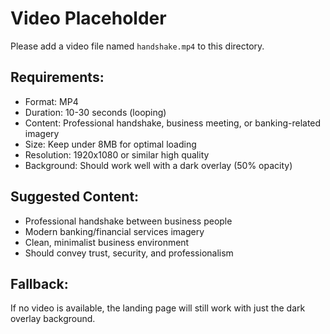 # Video Placeholder

Please add a video file named `handshake.mp4` to this directory.

## Requirements:
- Format: MP4
- Duration: 10-30 seconds (looping)
- Content: Professional handshake, business meeting, or banking-related imagery
- Size: Keep under 8MB for optimal loading
- Resolution: 1920x1080 or similar high quality
- Background: Should work well with a dark overlay (50% opacity)

## Suggested Content:
- Professional handshake between business people
- Modern banking/financial services imagery
- Clean, minimalist business environment
- Should convey trust, security, and professionalism

## Fallback:
If no video is available, the landing page will still work with just the dark overlay background.
